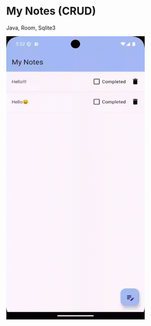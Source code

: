 # My Notes (CRUD)
Java, Room, Sqlite3

<img src="readmeSrc/myNotes.gif" alt="myNotes" width="368" height="752" />